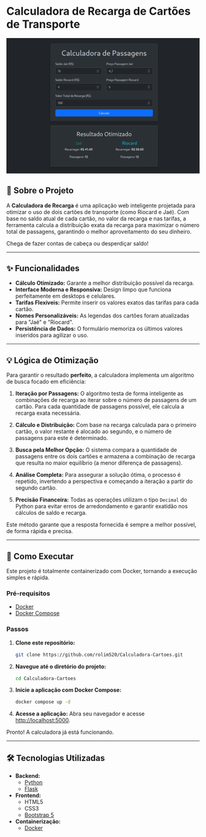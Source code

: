 # Calculadora de Recarga de Cartões de Transporte

![Project Banner](./image.png)

## 🎯 Sobre o Projeto

A **Calculadora de Recarga** é uma aplicação web inteligente projetada para otimizar o uso de dois cartões de transporte (como Riocard e Jaé). Com base no saldo atual de cada cartão, no valor da recarga e nas tarifas, a ferramenta calcula a distribuição exata da recarga para maximizar o número total de passagens, garantindo o melhor aproveitamento do seu dinheiro.

Chega de fazer contas de cabeça ou desperdiçar saldo!

---

## ✨ Funcionalidades

-   **Cálculo Otimizado:** Garante a melhor distribuição possível da recarga.
-   **Interface Moderna e Responsiva:** Design limpo que funciona perfeitamente em desktops e celulares.
-   **Tarifas Flexíveis:** Permite inserir os valores exatos das tarifas para cada cartão.
-   **Nomes Personalizáveis:** As legendas dos cartões foram atualizadas para "Jaé" e "Riocard".
-   **Persistência de Dados:** O formulário memoriza os últimos valores inseridos para agilizar o uso.

---

## 💡 Lógica de Otimização

Para garantir o resultado **perfeito**, a calculadora implementa um algoritmo de busca focado em eficiência:

1.  **Iteração por Passagens:** O algoritmo testa de forma inteligente as combinações de recarga ao iterar sobre o número de passagens de um cartão. Para cada quantidade de passagens possível, ele calcula a recarga exata necessária.

2.  **Cálculo e Distribuição:** Com base na recarga calculada para o primeiro cartão, o valor restante é alocado ao segundo, e o número de passagens para este é determinado.

3.  **Busca pela Melhor Opção:** O sistema compara a quantidade de passagens entre os dois cartões e armazena a combinação de recarga que resulta no maior equilíbrio (a menor diferença de passagens).

4.  **Análise Completa:** Para assegurar a solução ótima, o processo é repetido, invertendo a perspectiva e começando a iteração a partir do segundo cartão.

5.  **Precisão Financeira:** Todas as operações utilizam o tipo `Decimal` do Python para evitar erros de arredondamento e garantir exatidão nos cálculos de saldo e recarga.

Este método garante que a resposta fornecida é sempre a melhor possível, de forma rápida e precisa.

---

## 🚀 Como Executar

Este projeto é totalmente containerizado com Docker, tornando a execução simples e rápida.

### Pré-requisitos

-   [Docker](https://www.docker.com/get-started)
-   [Docker Compose](https://docs.docker.com/compose/install/)

### Passos

1.  **Clone este repositório:**
    ```bash
    git clone https://github.com/rolim520/Calculadora-Cartoes.git
    ```

2.  **Navegue até o diretório do projeto:**
    ```bash
    cd Calculadora-Cartoes
    ```

3.  **Inicie a aplicação com Docker Compose:**
    ```bash
    docker compose up -d
    ```

4.  **Acesse a aplicação:**
    Abra seu navegador e acesse [http://localhost:5000](http://localhost:5000).

Pronto! A calculadora já está funcionando.

---

## 🛠️ Tecnologias Utilizadas

-   **Backend:**
    -   [Python](https://www.python.org/)
    -   [Flask](https://flask.palletsprojects.com/)
-   **Frontend:**
    -   HTML5
    -   CSS3
    -   [Bootstrap 5](https://getbootstrap.com/)
-   **Containerização:**
    -   [Docker](https://www.docker.com/)

